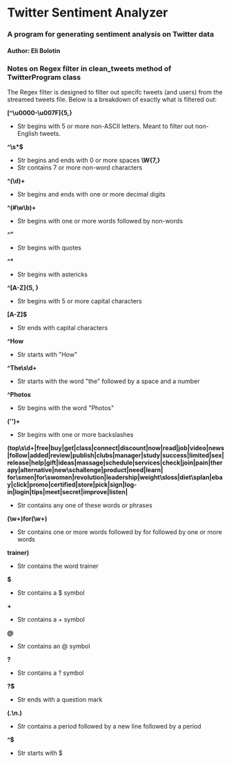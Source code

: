 # Twitter Sentiment Analyzer
### A program for generating sentiment analysis on Twitter data
#### Author: Eli Bolotin


### Notes on Regex filter in clean_tweets method of TwitterProgram class

The Regex filter is designed to filter out specifc tweets (and users) from the streamed tweets file. Below is a breakdown of exactly what is filtered out:

**[^\u0000-\u007F]{5,}** 
- Str begins with 5 or more non-ASCII letters. Meant to filter out non-English tweets.

**^\s\*$**
- Str begins and ends with 0 or more spaces
**\W{7,}**
- Str contains 7 or more non-word characters

**^(\d)+**
- Str begins and ends with one or more decimal digits

**^(#\w\b)+**
- Str begins with one or more words followed by non-words

**^\"**
- Str begins with quotes

**^\***
- Str begins with astericks

**^[A-Z]{5, }**
- Str begins with 5 or more capital characters

**[A-Z]$**
- Str ends with capital characters

**^How**
- Str starts with "How"

**^The\s\d+**
- Str starts with the word "the" followed by a space and a number

**^Photos**
- Str begins with the word "Photos"

**(\'\')+**
- Str begins with one or more backslashes

**(top\s\d+|free|buy|get|class|connect|discount|now|read|job|video|news|follow|added|review|publish|clubs|manager|study|success|limited|sex|release|help|gift|ideas|massage|schedule|services|check|join|pain|therapy|alternative|new\schallenge|product|need|learn|
for\smen|for\swomen|revolution|leadership|weight\sloss|diet\splan|ebay|click|promo|certified|store|pick|sign|log-in|login|tips|meet|secret|improve|listen|**
- Str contains any one of these words or phrases

**(\w+)for(\w+)**
- Str contains one or more words followed by for followed by one or more words

**trainer)**
- Str contains the word trainer

**\$**
- Str contains a $ symbol

**\+**
- Str contains a + symbol

**\@**
- Str contains an @ symbol

**\?**
- Str contains a ? symbol

**\?$**
- Str ends with a question mark

**(\.\n\.)**
- Str contains a period followed by a new line followed by a period

**^$**
- Str starts with $